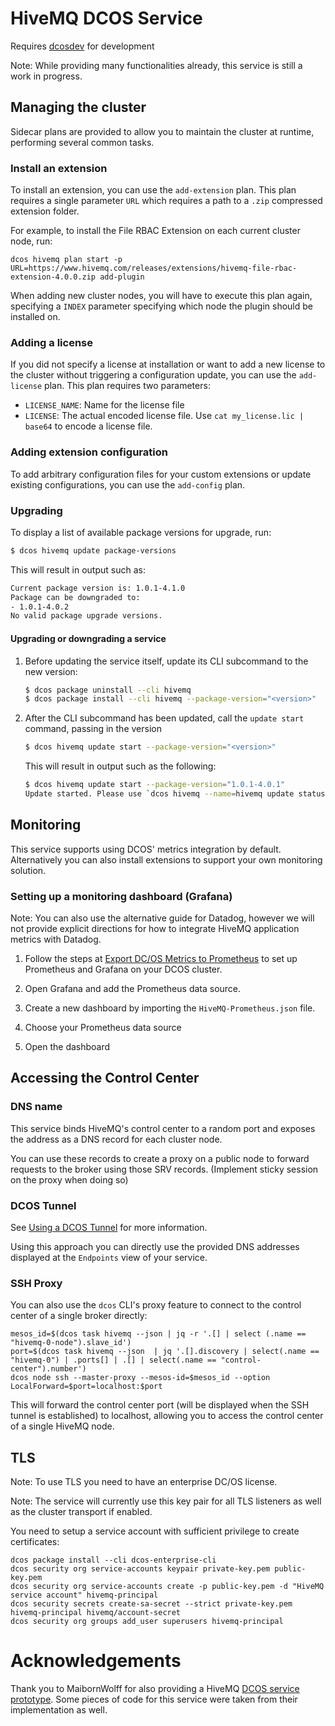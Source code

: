 # HiveMQ DCOS Service

Requires [dcosdev](https://github.com/mesosphere/dcosdev) for development

Note: While providing many functionalities already, this service is still a work in progress.

## Managing the cluster

Sidecar plans are provided to allow you to maintain the cluster at runtime, performing several common tasks.

### Install an extension

To install an extension, you can use the `add-extension` plan. This plan requires a single parameter `URL` which requires a path to a `.zip` compressed extension folder.

For example, to install the File RBAC Extension on each current cluster node, run:

```
dcos hivemq plan start -p URL=https://www.hivemq.com/releases/extensions/hivemq-file-rbac-extension-4.0.0.zip add-plugin
```

When adding new cluster nodes, you will have to execute this plan again, specifying a `INDEX` parameter specifying which node the plugin should be installed on.

### Adding a license

If you did not specify a license at installation or want to add a new license to the cluster without triggering a configuration update, you can use the `add-license` plan. This plan requires two parameters:

* `LICENSE_NAME`: Name for the license file
* `LICENSE`: The actual encoded license file. Use `cat my_license.lic | base64` to encode a license file.

### Adding extension configuration

To add arbitrary configuration files for your custom extensions or update existing configurations, you can use the `add-config` plan.

### Upgrading

To display a list of available package versions for upgrade, run:

```bash
$ dcos hivemq update package-versions
```

This will result in output such as:
```bash
Current package version is: 1.0.1-4.1.0
Package can be downgraded to:
- 1.0.1-4.0.2
No valid package upgrade versions.
```

#### Upgrading or downgrading a service

1. Before updating the service itself, update its CLI subcommand to the new version:

    ```bash
    $ dcos package uninstall --cli hivemq
    $ dcos package install --cli hivemq --package-version="<version>"
    ```

2. After the CLI subcommand has been updated, call the `update start` command, passing in the version

    ```bash
    $ dcos hivemq update start --package-version="<version>"
    ```

    This will result in output such as the following:
    
    ```bash
    $ dcos hivemq update start --package-version="1.0.1-4.0.1"
    Update started. Please use `dcos hivemq --name=hivemq update status` to view progress.
    ``` 

## Monitoring

This service supports using DCOS' metrics integration by default. Alternatively you can also install extensions to support your own monitoring solution.

### Setting up a monitoring dashboard (Grafana)

Note: You can also use the alternative guide for Datadog, however we will not provide explicit directions for how to integrate HiveMQ application metrics with Datadog.

1. Follow the steps at [Export DC/OS Metrics to Prometheus](https://docs.mesosphere.com/latest/metrics/prometheus/) to set up Prometheus and Grafana on your DCOS cluster.

2. Open Grafana and add the Prometheus data source.

3. Create a new dashboard by importing the `HiveMQ-Prometheus.json` file.

4. Choose your Prometheus data source

5. Open the dashboard

## Accessing the Control Center

### DNS name

This service binds HiveMQ's control center to a random port and exposes the address as a DNS record for each cluster node.

You can use these records to create a proxy on a public node to forward requests to the broker using those SRV records. (Implement sticky session on the proxy when doing so)

### DCOS Tunnel

See [Using a DCOS Tunnel](https://docs.mesosphere.com/latest/developing-services/tunnel/) for more information.

Using this approach you can directly use the provided DNS addresses displayed at the `Endpoints` view of your service.

### SSH Proxy

You can also use the `dcos` CLI's proxy feature to connect to the control center of a single broker directly:

```
mesos_id=$(dcos task hivemq --json | jq -r '.[] | select (.name == "hivemq-0-node").slave_id')
port=$(dcos task hivemq --json  | jq '.[].discovery | select(.name == "hivemq-0") | .ports[] | .[] | select(.name == "control-center").number')
dcos node ssh --master-proxy --mesos-id=$mesos_id --option LocalForward=$port=localhost:$port
```

This will forward the control center port (will be displayed when the SSH tunnel is established) to localhost, allowing you to access the control center of a single HiveMQ node.

## TLS

Note: To use TLS you need to have an enterprise DC/OS license.

Note: The service will currently use this key pair for all TLS listeners as well as the cluster transport if enabled. 

You need to setup a service account with sufficient privilege to create certificates:

```
dcos package install --cli dcos-enterprise-cli
dcos security org service-accounts keypair private-key.pem public-key.pem
dcos security org service-accounts create -p public-key.pem -d "HiveMQ service account" hivemq-principal
dcos security secrets create-sa-secret --strict private-key.pem hivemq-principal hivemq/account-secret
dcos security org groups add_user superusers hivemq-principal
```

# Acknowledgements

Thank you to MaibornWolff for also providing a HiveMQ [DCOS service prototype](https://github.com/MaibornWolff/dcos-hivemq). Some pieces of code for this service were taken from their implementation as well.